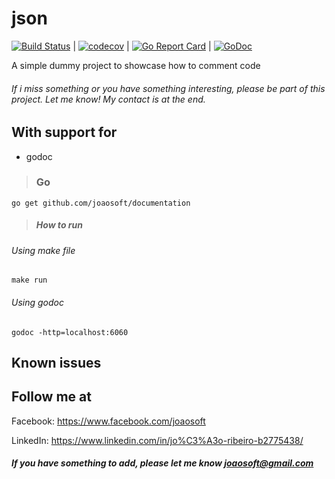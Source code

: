 json
================

[![Build Status](https://travis-ci.org/joaosoft/documentation.svg?branch=master)](https://travis-ci.org/joaosoft/documentation) | [![codecov](https://codecov.io/gh/joaosoft/documentation/branch/master/graph/badge.svg)](https://codecov.io/gh/joaosoft/documentation) | [![Go Report Card](https://goreportcard.com/badge/github.com/joaosoft/documentation)](https://goreportcard.com/report/github.com/joaosoft/documentation) | [![GoDoc](https://godoc.org/github.com/joaosoft/documentation?status.svg)](https://godoc.org/github.com/joaosoft/documentation)

A simple dummy project to showcase how to comment code

###### If i miss something or you have something interesting, please be part of this project. Let me know! My contact is at the end.

## With support for
* godoc

>### Go
```
go get github.com/joaosoft/documentation
```

> ##### How to run
###### Using make file
```
make run
```

###### Using godoc
```
godoc -http=localhost:6060
```

## Known issues

## Follow me at
Facebook: https://www.facebook.com/joaosoft

LinkedIn: https://www.linkedin.com/in/jo%C3%A3o-ribeiro-b2775438/

##### If you have something to add, please let me know joaosoft@gmail.com
